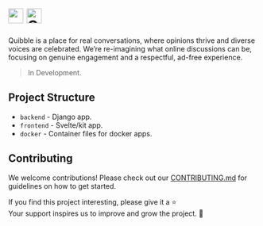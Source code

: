 # <img src="https://github.com/user-attachments/assets/951d56f0-9e93-44a4-8503-69ea35ba61ef" alt="" height="30" /> <img src="https://github.com/user-attachments/assets/136831ea-8d0b-42cd-8057-1485b26bcb57" alt="Quibble" height="30" />

Quibble is a place for real conversations, where opinions thrive and diverse voices are celebrated. We’re re-imagining what online discussions can be, focusing on genuine engagement and a respectful, ad-free experience.

> In Development.

## Project Structure

- `backend` - Django app.
- `frontend` - Svelte/kit app.
- `docker` - Container files for docker apps.

## Contributing

We welcome contributions! Please check out our [CONTRIBUTING.md](./CONTRIBUTING.md) for guidelines on how to get started.

If you find this project interesting, please give it a ⭐  
Your support inspires us to improve and grow the project. 💖
